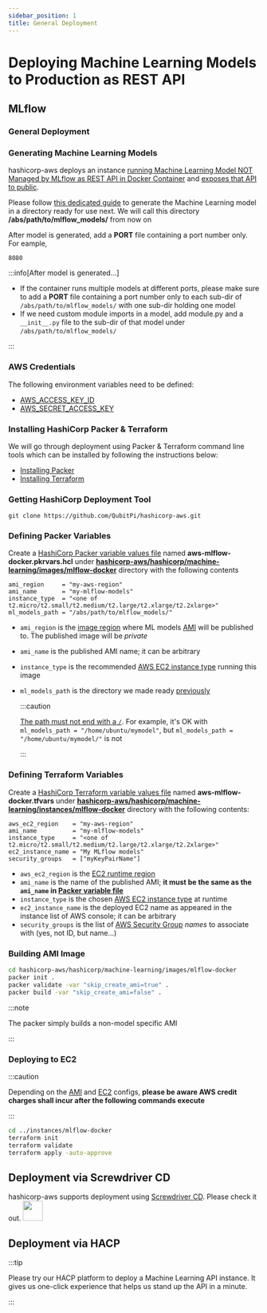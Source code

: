 ```yaml
---
sidebar_position: 1
title: General Deployment
---
```


[//]: # (Copyright Jiaqi Liu)

[//]: # (Licensed under the Apache License, Version 2.0 &#40;the "License"&#41;;)
[//]: # (you may not use this file except in compliance with the License.)
[//]: # (You may obtain a copy of the License at)

[//]: # (    http://www.apache.org/licenses/LICENSE-2.0)

[//]: # (Unless required by applicable law or agreed to in writing, software)
[//]: # (distributed under the License is distributed on an "AS IS" BASIS,)
[//]: # (WITHOUT WARRANTIES OR CONDITIONS OF ANY KIND, either express or implied.)
[//]: # (See the License for the specific language governing permissions and)
[//]: # (limitations under the License.)

Deploying Machine Learning Models to Production as REST API
===========================================================

MLflow
------

### General Deployment

### Generating Machine Learning Models

hashicorp-aws deploys an instance
[running Machine Learning Model NOT Managed by MLflow as REST API in Docker Container][MLflow - Running Machine Learning Model NOT Managed by MLflow as REST API in Docker Container]
and [exposes that API to public][MLflow - Serving the Model in Docker Container via REST API].

Please follow
[this dedicated guide][MLflow - Running Machine Learning Model NOT Managed by MLflow as REST API in Docker Container]
to generate the Machine Learning model in a directory ready for use next. We will call this directory
**/abs/path/to/mlflow_models/** from now on

After model is generated, add a **PORT** file containing a port number only. For eample,

```text title="PORT"
8080
```

:::info[After model is generated...]

- If the container runs multiple models at different ports, please make sure to add a **PORT** file containing a port
  number only to each sub-dir of `/abs/path/to/mlflow_models/` with one sub-dir holding one model
- If we need custom module imports in a model, add module.py and a `__init__.py` file to the sub-dir of that model under
  `/abs/path/to/mlflow_models/`

:::

### AWS Credentials

The following environment variables need to be defined:

- [AWS_ACCESS_KEY_ID](../setup#aws)
- [AWS_SECRET_ACCESS_KEY](../setup#aws)

### Installing HashiCorp Packer & Terraform

We will go through deployment using Packer & Terraform command line tools which can be installed by following the
instructions below:

- [Installing Packer][HashiCorp Packer - Install]
- [Installing Terraform][HashiCorp Terraform - Install]

### Getting HashiCorp Deployment Tool

```console
git clone https://github.com/QubitPi/hashicorp-aws.git
```

### Defining Packer Variables

Create a [HashiCorp Packer variable values file] named **aws-mlflow-docker.pkrvars.hcl** under
**[hashicorp-aws/hashicorp/machine-learning/images/mlflow-docker]** directory with the following contents

```hcl title=hashicorp-aws/hashicorp/machine-learning/images/mlflow-docker
ami_region     = "my-aws-region"
ami_name       = "my-mlflow-models"
instance_type  = "<one of t2.micro/t2.small/t2.medium/t2.large/t2.xlarge/t2.2xlarge>"
ml_models_path = "/abs/path/to/mlflow_models/"
```

- `ami_region` is the [image region][AWS regions] where ML models [AMI][AWS AMI] will be published to. The published
  image will be _private_
- `ami_name` is the published AMI name; it can be arbitrary
- `instance_type` is the recommended [AWS EC2 instance type] running this image
- `ml_models_path` is the directory we made ready [previously](#generating-machine-learning-models)

  :::caution

  [The path must not end with a `/`](https://packer.qubitpi.org/packer/docs/provisioners/file#directory-uploads). For
  example, it's OK with `ml_models_path = "/home/ubuntu/mymodel"`, but `ml_models_path = "/home/ubuntu/mymodel/"` is not

  :::

### Defining Terraform Variables

Create a [HashiCorp Terraform variable values file] named **aws-mlflow-docker.tfvars** under
**[hashicorp-aws/hashicorp/machine-learning/instances/mlflow-docker]** directory with the following contents:

```hcl title="hashicorp-aws/hashicorp/machine-learning/instances/mlflow-docker/aws-mlflow-docker.tfvars"
aws_ec2_region    = "my-aws-region"
ami_name          = "my-mlflow-models"
instance_type     = "<one of t2.micro/t2.small/t2.medium/t2.large/t2.xlarge/t2.2xlarge>"
ec2_instance_name = "My MLflow models"
security_groups   = ["myKeyPairName"]
```

- `aws_ec2_region` is the [EC2 runtime region][AWS regions]
- `ami_name` is the name of the published AMI; **it must be the same as the `ami_name` in
  [Packer variable file](#defining-packer-variables)**
- `instance_type` is the chosen [AWS EC2 instance type] at runtime
- `ec2_instance_name` is the deployed EC2 name as appeared in the instance list of AWS console; it can be arbitrary
- `security_groups` is the list of [AWS Security Group] _names_ to associate with (yes, not ID, but name...)

### Building AMI Image

```bash
cd hashicorp-aws/hashicorp/machine-learning/images/mlflow-docker
packer init .
packer validate -var "skip_create_ami=true" .
packer build -var "skip_create_ami=false" .
```

:::note

The packer simply builds a non-model specific AMI

:::

### Deploying to EC2

:::caution

Depending on the [AMI](#defining-packer-variables) and [EC2](#defining-terraform-variables) configs, **please be aware
AWS credit charges shall incur after the following commands execute**

:::

```bash
cd ../instances/mlflow-docker
terraform init
terraform validate
terraform apply -auto-approve
```

Deployment via Screwdriver CD
-----------------------------

hashicorp-aws supports deployment using [Screwdriver CD](screwdriver-cd-deployment). Please check it out. <img src="https://github.com/QubitPi/QubitPi/blob/master/img/8%E5%A5%BD.gif?raw=true" height="40px"/>

Deployment via HACP
-------------------

:::tip

Please try our HACP platform to deploy a Machine Learning API instance. It gives us one-click experience that helps us
stand up the API in a minute.

:::

[AWS AMI]: https://docs.aws.amazon.com/AWSEC2/latest/UserGuide/AMIs.html
[AWS EC2 instance type]: https://aws.amazon.com/ec2/instance-types/
[AWS regions]: https://docs.aws.amazon.com/AmazonRDS/latest/UserGuide/Concepts.RegionsAndAvailabilityZones.html#Concepts.RegionsAndAvailabilityZones.Availability
[AWS Security Group]: https://docs.aws.amazon.com/vpc/latest/userguide/vpc-security-groups.html

[hashicorp-aws/hashicorp/machine-learning/images/mlflow-docker]: https://github.com/QubitPi/hashicorp-aws/tree/master/hashicorp/machine-learning/images/mlflow-docker
[hashicorp-aws/hashicorp/machine-learning/instances/mlflow-docker]: https://github.com/QubitPi/hashicorp-aws/tree/master/hashicorp/machine-learning/instances/mlflow-docker
[HashiCorp Packer - Install]: https://qubitpi.github.io/hashicorp-packer/packer/install
[HashiCorp Packer variable values file]: https://qubitpi.github.io/hashicorp-packer/packer/guides/hcl/variables#from-a-file
[HashiCorp Terraform - Install]: https://qubitpi.github.io/hashicorp-terraform/terraform/install
[HashiCorp Terraform variable values file]: https://qubitpi.github.io/hashicorp-terraform/terraform/language/values/variables#variable-definitions-tfvars-files

[Machine Learning model release definition template]: https://github.com/QubitPi/machine-learning-model-release-definition-templates
[MLflow - Running Machine Learning Model NOT Managed by MLflow as REST API in Docker Container]: https://qubitpi.github.io/mlflow/getting-started/quickstart-2/index.html#running-machine-learning-model-not-managed-by-mlflow-as-rest-api-in-docker-container
[MLflow - Serving the Model in Docker Container via REST API]: https://qubitpi.github.io/mlflow/getting-started/quickstart-2/index.html#serving-the-model-in-docker-container-via-rest-api

[Screwdriver CD]: https://qubitpi.github.io/screwdriver-cd-homepage/
